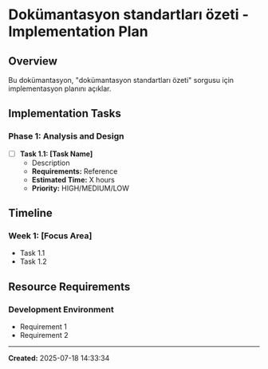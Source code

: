 # Dokümantasyon standartları özeti - Implementation Plan

## Overview

Bu dokümantasyon, "dokümantasyon standartları özeti" sorgusu için implementasyon planını açıklar.

## Implementation Tasks

### Phase 1: Analysis and Design
- [ ] **Task 1.1: [Task Name]**
  - Description
  - **Requirements:** Reference
  - **Estimated Time:** X hours
  - **Priority:** HIGH/MEDIUM/LOW

## Timeline

### Week 1: [Focus Area]
- Task 1.1
- Task 1.2

## Resource Requirements

### Development Environment
- Requirement 1
- Requirement 2

---

**Created:** 2025-07-18 14:33:34

